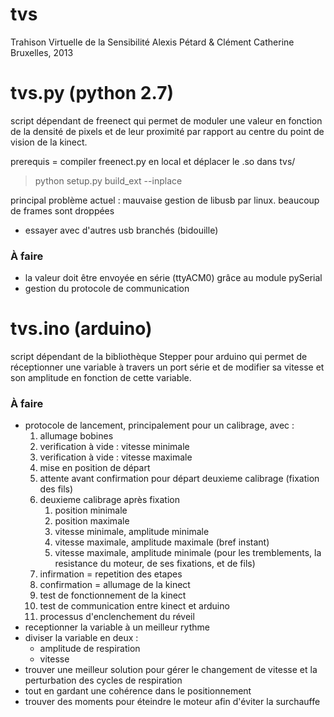 tvs
===

Trahison Virtuelle de la Sensibilité
Alexis Pétard & Clément Catherine
Bruxelles, 2013

# tvs.py (python 2.7)
script dépendant de freenect qui permet de moduler une valeur en fonction de la densité de pixels et de leur proximité par rapport au centre du point de vision de la kinect.

prerequis = compiler freenect.py en local et déplacer le .so dans tvs/
> python setup.py build_ext --inplace

principal problème actuel : mauvaise gestion de libusb par linux. beaucoup de frames sont droppées
- essayer avec d'autres usb branchés (bidouille)

### À faire 
* la valeur doit être envoyée en série (ttyACM0) grâce au module pySerial
* gestion du protocole de communication

# tvs.ino (arduino)
script dépendant de la bibliothèque Stepper pour arduino qui permet de réceptionner une variable à travers un port série et de modifier sa vitesse et son amplitude en fonction de cette variable.

### À faire 
* protocole de lancement, principalement pour un calibrage, avec :
    1. allumage bobines
    2. verification à vide : vitesse minimale
    3. verification à vide : vitesse maximale
    4. mise en position de départ
    5. attente avant confirmation pour départ deuxieme calibrage (fixation des fils)
    6. deuxieme calibrage après fixation
        1. position minimale
        2. position maximale
        3. vitesse minimale, amplitude minimale
        4. vitesse maximale, amplitude maximale (bref instant)
        5. vitesse maximale, amplitude minimale (pour les tremblements, la resistance du moteur, de ses fixations, et de fils)
    7. infirmation = repetition des etapes
    8. confirmation = allumage de la kinect
    9. test de fonctionnement de la kinect
    10. test de communication entre kinect et arduino
    11. processus d'enclenchement du réveil
* receptionner la variable à un meilleur rythme
* diviser la variable en deux :
    * amplitude de respiration
    * vitesse
* trouver une meilleur solution pour gérer le changement de vitesse et la perturbation des cycles de respiration
* tout en gardant une cohérence dans le positionnement
* trouver des moments pour éteindre le moteur afin d'éviter la surchauffe
